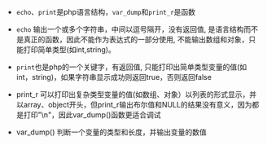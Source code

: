 * `echo`、`print`是php语言结构，`var_dump`和`print_r`是函数

* `echo` 输出一个或多个字符串，中间以逗号隔开，没有返回值, 是语言结构而不是真正的函数，因此不能作为表达式的一部分使用, 不能输出数组和对象，只能打印简单类型(如int,string)。

* `print`也是php的一个关键字，有返回值, 只能打印出简单类型变量的值(如int，string)，如果字符串显示成功则返回true，否则返回false

* print_r 可以打印出复杂类型变量的值(如数组、对象）以列表的形式显示，并以array、object开头，但print_r输出布尔值和NULL的结果没有意义，因为都是打印"\n"，因此var_dump()函数更适合调试

* var_dump() 判断一个变量的类型和长度，并输出变量的数值